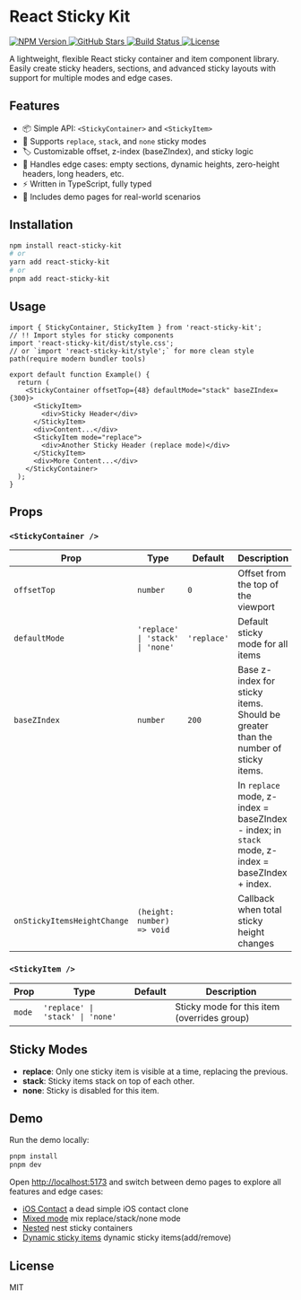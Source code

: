 # React Sticky Kit

<p align="left">
  <a href="https://www.npmjs.com/package/react-sticky-kit" target="_blank">
    <img src="https://img.shields.io/npm/v/react-sticky-kit.svg?style=flat-square" alt="NPM Version" />
  </a>
  <a href="https://github.com/oe/react-sticky-kit" target="_blank">
    <img src="https://img.shields.io/github/stars/oe/react-sticky-kit?style=flat-square" alt="GitHub Stars" />
  </a>
  <a href="https://github.com/oe/react-sticky-kit/actions" target="_blank">
    <img src="https://github.com/oe/react-sticky-kit/actions/workflows/ci.yml/badge.svg" alt="Build Status" />
  </a>
  <a href="https://github.com/oe/react-sticky-kit/blob/main/LICENSE" target="_blank">
    <img src="https://img.shields.io/github/license/oe/react-sticky-kit?style=flat-square" alt="License" />
  </a>
</p>

A lightweight, flexible React sticky container and item component library. Easily create sticky headers, sections, and advanced sticky layouts with support for multiple modes and edge cases.

## Features

- 📦 Simple API: `<StickyContainer>` and `<StickyItem>`
- 🧩 Supports `replace`, `stack`, and `none` sticky modes
- 🏷️ Customizable offset, z-index (baseZIndex), and sticky logic
- 🧪 Handles edge cases: empty sections, dynamic heights, zero-height headers, long headers, etc.
- ⚡️ Written in TypeScript, fully typed
- 🧪 Includes demo pages for real-world scenarios

## Installation

```bash
npm install react-sticky-kit
# or
yarn add react-sticky-kit
# or
pnpm add react-sticky-kit
```

## Usage

```tsx
import { StickyContainer, StickyItem } from 'react-sticky-kit';
// !! Import styles for sticky components
import 'react-sticky-kit/dist/style.css';
// or `import 'react-sticky-kit/style';` for more clean style path(require modern bundler tools)

export default function Example() {
  return (
    <StickyContainer offsetTop={48} defaultMode="stack" baseZIndex={300}>
      <StickyItem>
        <div>Sticky Header</div>
      </StickyItem>
      <div>Content...</div>
      <StickyItem mode="replace">
        <div>Another Sticky Header (replace mode)</div>
      </StickyItem>
      <div>More Content...</div>
    </StickyContainer>
  );
}
```

## Props

### `<StickyContainer />`
| Prop                        | Type                                 | Default     | Description                                                                                 |
|-----------------------------|--------------------------------------|-------------|---------------------------------------------------------------------------------------------|
| `offsetTop`                 | `number`                             | `0`         | Offset from the top of the viewport                                                         |
| `defaultMode`               | `'replace' \| 'stack' \| 'none'`     | `'replace'`| Default sticky mode for all items                                                           |
| `baseZIndex`                | `number`                             | `200`       | Base z-index for sticky items. Should be greater than the number of sticky items.            |
|                             |                                      |             | In `replace` mode, z-index = baseZIndex - index; in `stack` mode, z-index = baseZIndex + index. |
| `onStickyItemsHeightChange` | `(height: number) => void`            |             | Callback when total sticky height changes                                                   |

### `<StickyItem />`
| Prop    | Type                                 | Default | Description                                 |
|---------|--------------------------------------|---------|---------------------------------------------|
| `mode`  | `'replace' \| 'stack' \| 'none'`     |         | Sticky mode for this item (overrides group) |

## Sticky Modes
- **replace**: Only one sticky item is visible at a time, replacing the previous.
- **stack**: Sticky items stack on top of each other.
- **none**: Sticky is disabled for this item.

## Demo

Run the demo locally:

```bash
pnpm install
pnpm dev
```

Open [http://localhost:5173](http://localhost:5173) and switch between demo pages to explore all features and edge cases:
* [iOS Contact](http://localhost:5173/#ios-contact) a dead simple iOS contact clone
* [Mixed mode](http://localhost:5173/#mixed-mode) mix replace/stack/none mode
* [Nested](http://localhost:5173/#dynamic-height) nest sticky containers
* [Dynamic sticky items](http://localhost:5173/#nested) dynamic sticky items(add/remove)

## License

MIT
